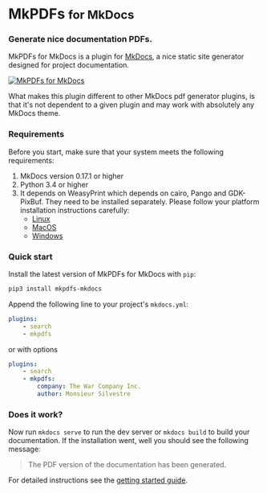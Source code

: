 # MkPDFs <small>for MkDocs</small>

### Generate nice documentation PDFs.

MkPDFs for MkDocs is a plugin for [MkDocs][1], a nice static site generator
designed for project documentation.

[![MkPDFs for MkDocs](assets/../images/mkpdfs.png)](assets/../images/mkpdfs.png)


What makes this plugin different to other MkDocs pdf generator plugins, is that it's not dependent to a given plugin and may work with absolutely any MkDocs theme.

  [1]: https://www.mkdocs.org

### Requirements
Before you start, make sure that your system meets the following requirements:

1. MkDocs version 0.17.1 or higher
2. Python 3.4 or higher
3. It depends on WeasyPrint which depends on cairo, Pango and GDK-PixBuf. They need to be installed separately. Please follow your platform installation instructions carefully:
    - [Linux][weasyprint-linux]
    - [MacOS][weasyprint-macos]
    - [Windows][weasyprint-windows]

### Quick start
Install the latest version of MkPDFs for MkDocs with `pip`:

``` sh
pip3 install mkpdfs-mkdocs
```

Append the following line to your project's `mkdocs.yml`:

```yaml
plugins:
    - search
    - mkpdfs
```

or with options

```yaml
plugins:
    - search
    - mkpdfs:
        company: The War Company Inc.
        author: Monsieur Silvestre
```

### Does it work?

Now run `mkdocs serve` to run the dev server or `mkdocs build` to build your documentation. If the installation went, well you should see the following message:

> The PDF version of the documentation has been generated.


For detailed instructions see the [getting started guide][3].

  [3]: getting-started.md

  [weasyprint-linux]: https://weasyprint.readthedocs.io/en/latest/install.html#linux
  [weasyprint-macos]: https://weasyprint.readthedocs.io/en/latest/install.html#macos
  [weasyprint-windows]: https://weasyprint.readthedocs.io/en/latest/install.html#windows
